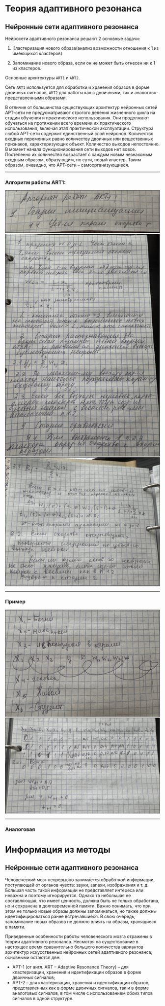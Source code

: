 # Теория адаптивного резонанса

## Нейронные сети адаптивного резонанса

Нейросети адаптивного резонанса решают 2 основные задачи:

1. Кластеризация нового образа(анализ возможности отношения к 1 из имеющихся кластеров)

2. Запоминание нового образа, если он не может быть отнесен ни к 1 из кластеров.

Основные архитектуры `ART1` и `ART2`.

Сеть `ART1` используется для обработки и хранения образов в форме двоичных сигналов, `ART2` для работы
как с двоичными, так и аналогово-представленными образами.

В отличие от большинства существующих архитектур нейронных сетей АРТ-сети не предусматривают строгого деления жизненного цикла на стадии обучения и практического использования. Они продолжают обучаться на протяжении всего времени их практического использования, включая этап практической эксплуатации. Структура любой АРТ-сети содержит единственный слой нейронов. Количество входных переменных равно количеству двоичных или вещественных признаков, характеризующих объект. Количество выходов непостоянно. В момент начала функционирования сети выходов нет вовсе. Постепенно их количество возрастает с каждым новым незнакомым входным образом, образующим, по сути, новый кластер. Таким образом, очевидно, что АРТ-сети – самоорганизующиеся.

---

### Алгоритм работы ART1:

![gallery](pics/1.png)
![gallery](pics/2.png)
![gallery](pics/3.png)

---

### Пример

![gallery](pics/4.png)
![gallery](pics/5.png)

---

### Аналоговая

# Информация из методы

## Нейронные сети адаптивного резонанса

Человеческий мозг непрерывно занимается обработкой информации, поступающей от органов чувств: звуки, запахи, изображения и т. д. Большая часть такой информации не представляет интереса или неважна и поэтому игнорируется. Однако та небольшая ее составляющая, что имеет ценность, должна быть не только обработана, но и сохранена в долговременной памяти. Важно понимать, что при этом не только новые образы должны запоминаться, но также должны идентифицироваться ранее встречавшиеся. В свою очередь, запоминание новых образов не должно влиять на образы, хранящиеся в памяти.

Приведенные особенности работы человеческого мозга отражены в теории адаптивного резонанса. Несмотря на существование в настоящее время сравнительно большого количества вариантов архитектур искусственных нейронных сетей адаптивного резонанса, основными остаются две:

* АРТ-1 (от англ. ART – Adaptive Resonance Theory) – для кластеризации, хранения и идентификации образов в форме двоичных сигналов;
* АРТ-2 – для кластеризации, хранения и идентификации образов, представленных как в форме двоичных сигналов, так и в форме аналоговых сигналов, в том числе с использованием обоих типов сигналов в одной структуре.
